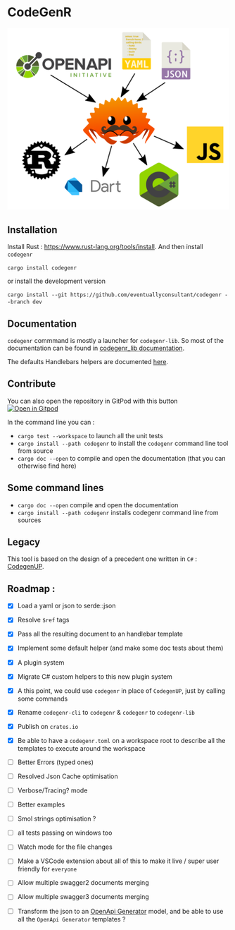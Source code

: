# CodeGenR

![codegenr graphical explanation](_assets/codegenr.svg)

## Installation

Install Rust : https://www.rust-lang.org/tools/install.
And then install `codegenr`

```
cargo install codegenr
```

or install the development version

```
cargo install --git https://github.com/eventuallyconsultant/codegenr --branch dev
```

## Documentation

`codegenr` commmand is mostly a launcher for `codegenr-lib`. So most of the documentation can be found in [codegenr_lib documentation](https://docs.rs/codegenr-lib/latest/codegenr_lib/).

The defaults Handlebars helpers are documented [here](https://docs.rs/codegenr-lib/latest/codegenr_lib/helpers/index.html).

## Contribute

You can also open the repository in GitPod with this button
[![Open in Gitpod](https://gitpod.io/button/open-in-gitpod.svg)](https://gitpod.io/#https://github.com/eventuallyconsultant/codegenr)

In the command line you can :

- `cargo test --workspace` to launch all the unit tests
- `cargo install --path codegenr` to install the `codegenr` command line tool from source
- `cargo doc --open` to compile and open the documentation (that you can otherwise find here)

## Some command lines

- `cargo doc --open` compile and open the documentation
- `cargo install --path codegenr` installs codegenr command line from sources

## Legacy

This tool is based on the design of a precedent one written in `C#` : [CodegenUP](https://github.com/BeezUP/dotnet-codegen).

## Roadmap :

- [x] Load a yaml or json to serde::json
- [x] Resolve `$ref` tags
- [x] Pass all the resulting document to an handlebar template
- [x] Implement some default helper (and make some doc tests about them)
- [x] A plugin system
- [x] Migrate C# custom helpers to this new plugin system
- [x] A this point, we could use `codegenr` in place of `CodegenUP`, just by calling some commands
- [x] Rename `codegenr-cli` to `codegenr` & `codegenr` to `codegenr-lib`
- [x] Publish on `crates.io`
- [x] Be able to have a `codegenr.toml` on a workspace root to describe all the templates to execute around the workspace
- [ ] Better Errors (typed ones)
- [ ] Resolved Json Cache optimisation
- [ ] Verbose/Tracing? mode
- [ ] Better examples
- [ ] Smol strings optimisation ?
- [ ] all tests passing on windows too
- [ ] Watch mode for the file changes
- [ ] Make a VSCode extension about all of this to make it live / super user friendly for `everyone`

- [ ] Allow multiple swagger2 documents merging
- [ ] Allow multiple swagger3 documents merging
- [ ] Transform the json to an [OpenApi Generator](https://openapi-generator.tech/) model, and be able to use all the `OpenApi Generator` templates ?

